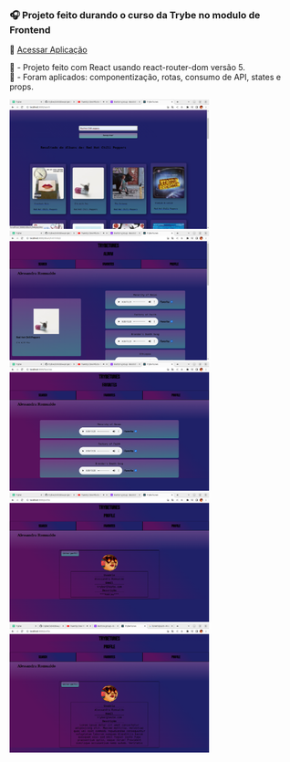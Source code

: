 ### :headphones: Projeto feito durando o curso da Trybe no modulo de Frontend

:pushpin: [Acessar Aplicação](https://trybe-tunes-self.vercel.app/)               

:pushpin: - Projeto feito com React usando react-router-dom versão 5.               
:pushpin: - Foram aplicados: componentização, rotas, consumo de API, states e props.

<div>
  <img width="350" src="./imgs/busca-album.png"/>
  <img width="350" src="./imgs/lista-musicas.png"/>
  <img width="350" src="./imgs/pag-favoritas.png"/>
  <img width="350" src="./imgs/perfil.png"/>
  <img width="350" src="./imgs/editar-perfil.png"/>

</div>
